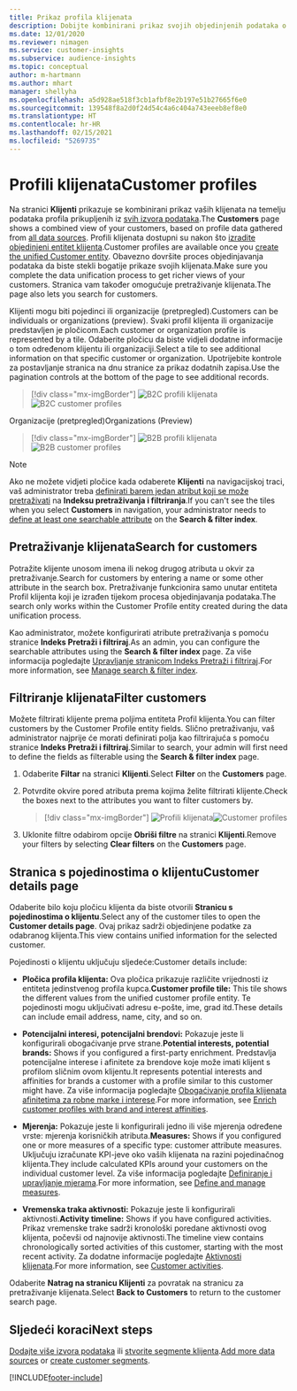 ```yaml
---
title: Prikaz profila klijenata
description: Dobijte kombinirani prikaz svojih objedinjenih podataka o klijentima.
ms.date: 12/01/2020
ms.reviewer: nimagen
ms.service: customer-insights
ms.subservice: audience-insights
ms.topic: conceptual
author: m-hartmann
ms.author: mhart
manager: shellyha
ms.openlocfilehash: a5d928ae518f3cb1afbf8e2b197e51b27665f6e0
ms.sourcegitcommit: 139548f8a2d0f24d54c4a6c404a743eeeb8ef8e0
ms.translationtype: HT
ms.contentlocale: hr-HR
ms.lasthandoff: 02/15/2021
ms.locfileid: "5269735"
---
```

# <a name="customer-profiles"></a><span data-ttu-id="5c9e5-103">Profili klijenata</span><span class="sxs-lookup"><span data-stu-id="5c9e5-103">Customer profiles</span></span>

<span data-ttu-id="5c9e5-104">Na stranici **Klijenti** prikazuje se kombinirani prikaz vaših klijenata na temelju podataka profila prikupljenih iz [svih izvora podataka](data-sources.md).</span><span class="sxs-lookup"><span data-stu-id="5c9e5-104">The **Customers** page shows a combined view of your customers, based on profile data gathered from [all data sources](data-sources.md).</span></span> <span data-ttu-id="5c9e5-105">Profili klijenata dostupni su nakon što [izradite objedinjeni entitet klijenta](data-unification.md).</span><span class="sxs-lookup"><span data-stu-id="5c9e5-105">Customer profiles are available once you [create the unified Customer entity](data-unification.md).</span></span> <span data-ttu-id="5c9e5-106">Obavezno dovršite proces objedinjavanja podataka da biste stekli bogatije prikaze svojih klijenata.</span><span class="sxs-lookup"><span data-stu-id="5c9e5-106">Make sure you complete the data unification process to get richer views of your customers.</span></span> <span data-ttu-id="5c9e5-107">Stranica vam također omogućuje pretraživanje klijenata.</span><span class="sxs-lookup"><span data-stu-id="5c9e5-107">The page also lets you search for customers.</span></span>

<span data-ttu-id="5c9e5-108">Klijenti mogu biti pojedinci ili organizacije (pretpregled).</span><span class="sxs-lookup"><span data-stu-id="5c9e5-108">Customers can be individuals or organizations (preview).</span></span> <span data-ttu-id="5c9e5-109">Svaki profil klijenta ili organizacije predstavljen je pločicom.</span><span class="sxs-lookup"><span data-stu-id="5c9e5-109">Each customer or organization profile is represented by a tile.</span></span> <span data-ttu-id="5c9e5-110">Odaberite pločicu da biste vidjeli dodatne informacije o tom određenom klijentu ili organizaciji.</span><span class="sxs-lookup"><span data-stu-id="5c9e5-110">Select a tile to see additional information on that specific customer or organization.</span></span> <span data-ttu-id="5c9e5-111">Upotrijebite kontrole za postavljanje stranica na dnu stranice za prikaz dodatnih zapisa.</span><span class="sxs-lookup"><span data-stu-id="5c9e5-111">Use the pagination controls at the bottom of the page to see additional records.</span></span>

> [!div class="mx-imgBorder"] 
> <span data-ttu-id="5c9e5-112">![B2C profili klijenata](media/profiles-customers.png "B2C profili klijenata")</span><span class="sxs-lookup"><span data-stu-id="5c9e5-112">![B2C customer profiles](media/profiles-customers.png "B2C customer profiles")</span></span>

<span data-ttu-id="5c9e5-113">Organizacije (pretpregled)</span><span class="sxs-lookup"><span data-stu-id="5c9e5-113">Organizations (Preview)</span></span>
> [!div class="mx-imgBorder"] 
> <span data-ttu-id="5c9e5-114">![B2B profili klijenata](media/profile-customers-b2b.png "B2B profili klijenata")</span><span class="sxs-lookup"><span data-stu-id="5c9e5-114">![B2B customer profiles](media/profile-customers-b2b.png "B2B customer profiles")</span></span>

> [!NOTE]
> <span data-ttu-id="5c9e5-115">Ako ne možete vidjeti pločice kada odaberete **Klijenti** na navigacijskoj traci, vaš administrator treba [definirati barem jedan atribut koji se može pretraživati](search-filter-index.md) na **Indeksu pretraživanja i filtriranja**.</span><span class="sxs-lookup"><span data-stu-id="5c9e5-115">If you can't see the tiles when you select **Customers** in navigation, your administrator needs to [define at least one searchable attribute](search-filter-index.md) on the **Search & filter index**.</span></span>

## <a name="search-for-customers"></a><span data-ttu-id="5c9e5-116">Pretraživanje klijenata</span><span class="sxs-lookup"><span data-stu-id="5c9e5-116">Search for customers</span></span>

<span data-ttu-id="5c9e5-117">Potražite klijente unosom imena ili nekog drugog atributa u okvir za pretraživanje.</span><span class="sxs-lookup"><span data-stu-id="5c9e5-117">Search for customers by entering a name or some other attribute in the search box.</span></span> <span data-ttu-id="5c9e5-118">Pretraživanje funkcionira samo unutar entiteta Profil klijenta koji je izrađen tijekom procesa objedinjavanja podataka.</span><span class="sxs-lookup"><span data-stu-id="5c9e5-118">The search only works within the Customer Profile entity created during the data unification process.</span></span>

<span data-ttu-id="5c9e5-119">Kao administrator, možete konfigurirati atribute pretraživanja s pomoću stranice **Indeks Pretraži i filtriraj**.</span><span class="sxs-lookup"><span data-stu-id="5c9e5-119">As an admin, you can configure the searchable attributes using the **Search & filter index** page.</span></span> <span data-ttu-id="5c9e5-120">Za više informacija pogledajte [Upravljanje stranicom Indeks Pretraži i filtriraj](search-filter-index.md).</span><span class="sxs-lookup"><span data-stu-id="5c9e5-120">For more information, see [Manage search & filter index](search-filter-index.md).</span></span>

## <a name="filter-customers"></a><span data-ttu-id="5c9e5-121">Filtriranje klijenata</span><span class="sxs-lookup"><span data-stu-id="5c9e5-121">Filter customers</span></span>

<span data-ttu-id="5c9e5-122">Možete filtrirati klijente prema poljima entiteta Profil klijenta.</span><span class="sxs-lookup"><span data-stu-id="5c9e5-122">You can filter customers by the Customer Profile entity fields.</span></span> <span data-ttu-id="5c9e5-123">Slično pretraživanju, vaš administrator najprije će morati definirati polja kao filtrirajuća s pomoću stranice **Indeks Pretraži i filtriraj**.</span><span class="sxs-lookup"><span data-stu-id="5c9e5-123">Similar to search, your admin will first need to define the fields as filterable using the **Search & filter index** page.</span></span>

1. <span data-ttu-id="5c9e5-124">Odaberite **Filtar** na stranici **Klijenti**.</span><span class="sxs-lookup"><span data-stu-id="5c9e5-124">Select **Filter** on the **Customers** page.</span></span>

2. <span data-ttu-id="5c9e5-125">Potvrdite okvire pored atributa prema kojima želite filtrirati klijente.</span><span class="sxs-lookup"><span data-stu-id="5c9e5-125">Check the boxes next to the attributes you want to filter customers by.</span></span>

   > [!div class="mx-imgBorder"] 
   > <span data-ttu-id="5c9e5-126">![Profili klijenata](media/profiles-customers3.png "Profili klijenata")</span><span class="sxs-lookup"><span data-stu-id="5c9e5-126">![Customer profiles](media/profiles-customers3.png "Customer profiles")</span></span>

3. <span data-ttu-id="5c9e5-127">Uklonite filtre odabirom opcije **Obriši filtre** na stranici **Klijenti**.</span><span class="sxs-lookup"><span data-stu-id="5c9e5-127">Remove your filters by selecting **Clear filters** on the **Customers** page.</span></span>

##  <a name="customer-details-page"></a><span data-ttu-id="5c9e5-128">Stranica s pojedinostima o klijentu</span><span class="sxs-lookup"><span data-stu-id="5c9e5-128">Customer details page</span></span>

<span data-ttu-id="5c9e5-129">Odaberite bilo koju pločicu klijenta da biste otvorili **Stranicu s pojedinostima o klijentu**.</span><span class="sxs-lookup"><span data-stu-id="5c9e5-129">Select any of the customer tiles to open the **Customer details page**.</span></span> <span data-ttu-id="5c9e5-130">Ovaj prikaz sadrži objedinjene podatke za odabranog klijenta.</span><span class="sxs-lookup"><span data-stu-id="5c9e5-130">This view contains unified information for the selected customer.</span></span>

<span data-ttu-id="5c9e5-131">Pojedinosti o klijentu uključuju sljedeće:</span><span class="sxs-lookup"><span data-stu-id="5c9e5-131">Customer details include:</span></span>

-   <span data-ttu-id="5c9e5-132">**Pločica profila klijenta:** Ova pločica prikazuje različite vrijednosti iz entiteta jedinstvenog profila kupca.</span><span class="sxs-lookup"><span data-stu-id="5c9e5-132">**Customer profile tile:** This tile shows the different values from the unified customer profile entity.</span></span> <span data-ttu-id="5c9e5-133">Te pojedinosti mogu uključivati adresu e-pošte, ime, grad itd.</span><span class="sxs-lookup"><span data-stu-id="5c9e5-133">These details can include email address, name, city, and so on.</span></span> 

-   <span data-ttu-id="5c9e5-134">**Potencijalni interesi, potencijalni brendovi:** Pokazuje jeste li konfigurirali obogaćivanje prve strane.</span><span class="sxs-lookup"><span data-stu-id="5c9e5-134">**Potential interests, potential brands:** Shows if you configured a first-party enrichment.</span></span> <span data-ttu-id="5c9e5-135">Predstavlja potencijalne interese i afinitete za brendove koje može imati klijent s profilom sličnim ovom klijentu.</span><span class="sxs-lookup"><span data-stu-id="5c9e5-135">It represents potential interests and affinities for brands a customer with a profile similar to this customer might have.</span></span> <span data-ttu-id="5c9e5-136">Za više informacija pogledajte [Obogaćivanje profila klijenata afinitetima za robne marke i interese](enrichment-microsoft-graph.md).</span><span class="sxs-lookup"><span data-stu-id="5c9e5-136">For more information, see [Enrich customer profiles with brand and interest affinities](enrichment-microsoft-graph.md).</span></span>

-   <span data-ttu-id="5c9e5-137">**Mjerenja:** Pokazuje jeste li konfigurirali jedno ili više mjerenja određene vrste: mjerenja korisničkih atributa.</span><span class="sxs-lookup"><span data-stu-id="5c9e5-137">**Measures:** Shows if you configured one or more measures of a specific type: customer attribute measures.</span></span> <span data-ttu-id="5c9e5-138">Uključuju izračunate KPI-jeve oko vaših klijenata na razini pojedinačnog klijenta.</span><span class="sxs-lookup"><span data-stu-id="5c9e5-138">They include calculated KPIs around your customers on the individual customer level.</span></span> <span data-ttu-id="5c9e5-139">Za više informacija pogledajte [Definiranje i upravljanje mjerama](measures.md).</span><span class="sxs-lookup"><span data-stu-id="5c9e5-139">For more information, see [Define and manage measures](measures.md).</span></span>

-   <span data-ttu-id="5c9e5-140">**Vremenska traka aktivnosti:** Pokazuje jeste li konfigurirali aktivnosti.</span><span class="sxs-lookup"><span data-stu-id="5c9e5-140">**Activity timeline:** Shows if you have configured activities.</span></span> <span data-ttu-id="5c9e5-141">Prikaz vremenske trake sadrži kronološki poredane aktivnosti ovog klijenta, počevši od najnovije aktivnosti.</span><span class="sxs-lookup"><span data-stu-id="5c9e5-141">The timeline view contains chronologically sorted activities of this customer, starting with the most recent activity.</span></span> <span data-ttu-id="5c9e5-142">Za dodatne informacije pogledajte [Aktivnosti klijenata](activities.md).</span><span class="sxs-lookup"><span data-stu-id="5c9e5-142">For more information, see [Customer activities](activities.md).</span></span>

<span data-ttu-id="5c9e5-143">Odaberite **Natrag na stranicu Klijenti** za povratak na stranicu za pretraživanje klijenata.</span><span class="sxs-lookup"><span data-stu-id="5c9e5-143">Select **Back to Customers** to return to the customer search page.</span></span>

## <a name="next-steps"></a><span data-ttu-id="5c9e5-144">Sljedeći koraci</span><span class="sxs-lookup"><span data-stu-id="5c9e5-144">Next steps</span></span>

<span data-ttu-id="5c9e5-145">[Dodajte više izvora podataka](data-sources.md) ili [stvorite segmente klijenta](segments.md).</span><span class="sxs-lookup"><span data-stu-id="5c9e5-145">[Add more data sources](data-sources.md) or [create customer segments](segments.md).</span></span>


[!INCLUDE[footer-include](../includes/footer-banner.md)]
